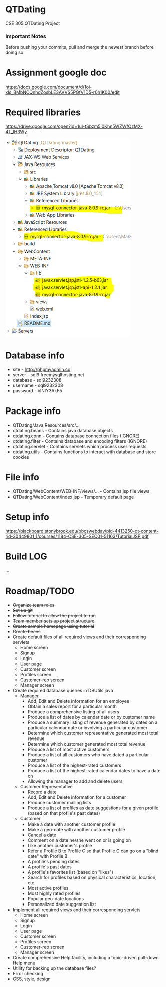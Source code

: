 # QTDating
CSE 305 QTDating Project

### Important Notes
Before pushing your commits, pull and merge the newest branch before doing so

# Assignment google doc
https://docs.google.com/document/d/1oi-xls_BMbNCQnhdZosbLE3AVVS5PGfV1D5-r0h1K00/edit

# Required libraries
https://drive.google.com/open?id=1uI-tSbzm5l0Khn5WZWfOzMX-4T_lH3Wy

![Screenshot](https://github.com/109257981/QTDating/blob/master/README%20images/CSE%20305%20Required%20structure.PNG)

# Database info
* site 	 - http://phpmyadmin.co
* server 	 - sql9.freemysqlhosting.net
* database - sql9232308
* username - sql9232308
* password - blNIY3AkF5

# Package info
* QTDating/Java Resources/src/...
* qtdating.beans 	 - Contains java database objects
* qtdating.conn 	 - Contains database connection files (IGNORE)
* qtdating.filter  - Contains database and encoding filters (IGNORE)
* qtdating.servlet - Contains servlets which process user requests
* qtdating.utils 	 - Contains functions to interact with database and store cookies

# File info
* QTDating/WebContent/WEB-INF/views/... - Contains jsp file views
* QTDating/WebContent/index.jsp		  - Temporary default page

# Setup info
https://blackboard.stonybrook.edu/bbcswebdav/pid-4413250-dt-content-rid-30449801_1/courses/1184-CSE-305-SEC01-51163/TutorialJSP.pdf

# Build LOG
...

# Roadmap/TODO

* ~~Organize team roles~~
* ~~Set up git~~
* ~~Follow tutorial to allow the project to run~~
* ~~Team member sets up project structure~~
* ~~Create sample homepage using tutorial~~
* ~~Create beans~~
* Create default files of all required views and their corresponding servlets
	* Home screen
	* Signup
	* Login
	* User page 
	* Customer screen
	* Profiles screen
	* Customer-rep screen
	* Manager screen
* Create required database queries in DBUtils.java
	* Manager
		* Add, Edit and Delete information for an employee
		* Obtain a sales report for a particular month
		* Produce a comprehensive listing of all users
		* Produce a list of dates by calendar date or by customer name
		* Produce a summary listing of revenue generated by dates on a particular calendar date or involving a particular customer
		* Determine which customer representative generated most total revenue
		* Determine which customer generated most total revenue
		* Produce a list of most active customers
		* Produce a list of all customers who have dated a particular customer
		* Produce a list of the highest-rated customers
		* Produce a list of the highest-rated calendar dates to have a date on
		* Allowing the manager to add and delete users
	* Customer Representative
		* Record a date
		* Add, Edit and Delete information for a customer
		* Produce customer mailing lists
		* Produce a list of profiles as date suggestions for a given profile (based on that profile's past dates)
	* Customer
		* Make a date with another customer profile
		* Make a geo-date with another customer profile
		* Cancel a date
		* Comment on a date he/she went on or is going on
		* Like another customer's profile
		* Refer a Profile B to Profile C so that Profile C can go on a "blind date" with Profile B.
		* A profile's pending dates
		* A profile's past dates
		* A profile's favorites list (based on "likes")
		* Search for profiles based on physical characteristics, location, etc.
		* Most active profiles
		* Most highly rated profiles
		* Popular geo-date locations
		* Personalized date suggestion list
* Implement all required views and their corresponding servlets
	* Home screen
	* Signup
	* Login
	* User page 
	* Customer screen
	* Profiles screen
	* Customer-rep screen
	* Manager screen
* Create comprehensive Help facility, including a topic-driven pull-down Help menu
* Utility for backing up the database files?
* Error checking
* CSS, style, design




